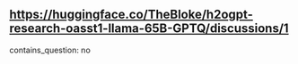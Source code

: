 ## https://huggingface.co/TheBloke/h2ogpt-research-oasst1-llama-65B-GPTQ/discussions/1

contains_question: no